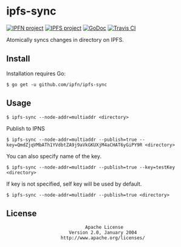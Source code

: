 # ipfs-sync

[![IPFN project](https://img.shields.io/badge/project-IPFN-blue.svg?style=flat-square)](//github.com/ipfn)
[![IPFS project](https://img.shields.io/badge/project-IPFS-blue.svg?style=flat-square)](//github.com/ipfs)
[![GoDoc](https://godoc.org/github.com/ipfn/ipfs-sync/sync?status.svg)](https://godoc.org/github.com/ipfn/ipfs-sync/sync)
[![Travis CI](https://travis-ci.org/ipfn/ipfs-sync.svg?branch=master)](https://travis-ci.org/ipfn/ipfs-sync)

Atomically syncs changes in directory on IPFS.

## Install

Installation requires Go:

```console
$ go get -u github.com/ipfn/ipfs-sync
```

## Usage

```console
$ ipfs-sync --node-addr=multiaddr <directory>
```

Publish to IPNS
```console
$ ipfs-sync --node-addr=multiaddr --publish=true --key=QmdZjqVMbATh1YVdbtZA9j9aVkGKUXjM4aCHAT6yGiPY9R <directory>
```

You can also specify name of the key. 
```console
$ ipfs-sync --node-addr=multiaddr --publish=true --key=testKey <directory>
```

If key is not specified, self key will be used by default. 
```console
$ ipfs-sync --node-addr=multiaddr --publish=true <directory>
```
## License

                                 Apache License
                           Version 2.0, January 2004
                        http://www.apache.org/licenses/
